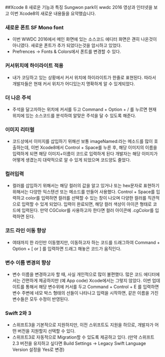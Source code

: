 ##Xcode 8 새로운 기능과 특징
Sungwon park이 wwdc 2016 영상과 인터넷을 보고 이번 Xcode8의 새로운 내용들을 요약했습니다.

### 새로운 폰트 SF Mono font 
* 이번 WWDC 2016에서 메인 화면에 있는 소스코드 에디터 화면은 괜히 나온것이 아니였다. 새로운 폰트가 추가 되었다는것을 암시하고 있었다.
* Prefrences -> Fonts & Colors에서 폰트를 변경할 수 있다.

### 커서위치에 하이라이트 적용
* 내가 코딩하고 있는 상황에서 커서 위치에 하이라이트가 한줄로 표현된다. 따라서 개발자들은 현재 커서 위치가 어디있는지 명확하게 알 수 있게되었다.

### 더 나은 주석
* 주석을 달고자하는 위치에 커서를 두고 Command + Option + / 를 누르면 현재 위치에 있는 소스코드를 분석하여 알맞은 주석을 달 수 있도록 해준다.

### 이미지 리터럴
* 코드상에서 이미지를 삽입하기 위해선 보통 imageNamed:라는 메소드를 많이 호출하는데, 이번 Xcode8에서 Control + Space를 누른 후, 해당 이미지의 이름을 입력하게 되면 해당 이미지+이름이 코드로 입력하게 된다 개발자는 해당 이미지가 어떻게 생겼는지 대략적으로 알 수 있게 되었으며 코드양도 줄었다.

### 컬러입력
* 컬러를 삽입하기 위해서는 해당 컬러의 값을 알고 있거나 또는 hex문자로 표현하기 위해서는 다양한 익스텐션 또는 메소드를 만들어 사용했다. Control + Space를 입력하고 color를 입력하면 컬러를 선택할 수 있는 창이 나오며 다양한 컬러를 직관적으로 입력할 수 있게 되었다. 입력이 완료되면, 해당 컬러 색상이 아이콘 형태로 코드에 입력된다. 만약 CGColor를 사용하고자 한다면 컬러 아이콘에 .cgColor를 입력하면 된다.

### 코드 라인 이동 향상
* 여태까지 한 라인만 이동했지만, 이동하고자 하는 코드를 드래그하여 Command + Option + [ or ] 를 입력하면 드래그 해놓은 코드가 움직인다.

### 변수 이름 변경의 향상
* 변수 이름을 변경하고자 할 때, 사실 개인적으로 많이 불편했다. 많은 코드 에디터에서는 간편하게 제공하지만 (예 App code) Xcode에서는 그렇지 않았다. 이번 업데이트를 통해서 해당 변수위에 커서를 두고 Command + Control + E 를 입력하면 변수 주변에 네모 박스 형태의 선들이 나타나고 입력을 시작하면, 같은 이름을 가진 변수들은 모두 수정이 반영된다.

### Swift 2와 3
* 스위프트3을 기본적으로 지원하지만, 이전 스위프트도 지원을 하므로, 개발자가 어떤 버전을 지원할지 선택할 수 있다.
* 스위프트3로 자동적으로 Migration할 수 있도록 제공하고 있다. (만약 스위프트 2.3 버전을 유지하고 싶다면 Build Settings -> Legacy Swift Language Version 설정을 Yes로 변경)
